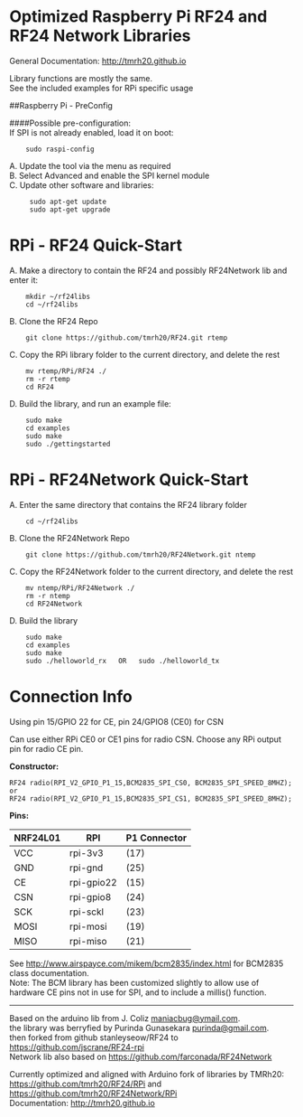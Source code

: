  
Optimized Raspberry Pi RF24 and RF24 Network Libraries  
=============================================  
 General Documentation: http://tmrh20.github.io  
   
 Library functions are mostly the same.  
 See the included examples for RPi specific usage  
 
##Raspberry Pi - PreConfig
    
  
####Possible pre-configuration:  
  If SPI is not already enabled, load it on boot:   
```    
    sudo raspi-config  
```
A. Update the tool via the menu as required  
B. Select Advanced and enable the SPI kernel module      
C. Update other software and libraries:  
```
     sudo apt-get update  
     sudo apt-get upgrade  
```  
RPi - RF24 Quick-Start  
======================     
A. Make a directory to contain the RF24 and possibly RF24Network lib and enter it:  
```    
    mkdir ~/rf24libs  
	cd ~/rf24libs  
```  
B. 	Clone the RF24 Repo  
```
    git clone https://github.com/tmrh20/RF24.git rtemp  
```  
C.  Copy the RPi library folder to the current directory, and delete the rest  
```
	mv rtemp/RPi/RF24 ./  
    rm -r rtemp  
	cd RF24  
```  
D. Build the library, and run an example file:  
```
    sudo make  
	cd examples  
	sudo make  
	sudo ./gettingstarted  
```  
	
RPi - RF24Network Quick-Start  
=============================  
A. Enter the same directory that contains the RF24 library folder  
```
    cd ~/rf24libs  
```  
B. Clone the RF24Network Repo  
```
    git clone https://github.com/tmrh20/RF24Network.git ntemp  
```  
C. Copy the RF24Network folder to the current directory, and delete the rest  
```  
	mv ntemp/RPi/RF24Network ./  
	rm -r ntemp  
	cd RF24Network  
```  
D. Build the library  
```
    sudo make  
	cd examples  
	sudo make  
	sudo ./helloworld_rx   OR   sudo ./helloworld_tx  
```	  
	
Connection Info
===============

Using pin 15/GPIO 22 for CE, pin 24/GPIO8 (CE0) for CSN

Can use either RPi CE0 or CE1 pins for radio CSN.
Choose any RPi output pin for radio CE pin.

**Constructor:**
```
RF24 radio(RPI_V2_GPIO_P1_15,BCM2835_SPI_CS0, BCM2835_SPI_SPEED_8MHZ);
or
RF24 radio(RPI_V2_GPIO_P1_15,BCM2835_SPI_CS1, BCM2835_SPI_SPEED_8MHZ);
```  

**Pins:**  

 |NRF24L01 |  RPI    | P1 Connector |  
 |-----|-----------|-------------|  
 | VCC  	 | rpi-3v3    |    (17) |  
 | GND  	 | rpi-gnd    |    (25) |  
 | CE   	 | rpi-gpio22 |    (15) |  
 | CSN  	 | rpi-gpio8  |    (24) |  
 | SCK  	 | rpi-sckl   |    (23) |  
 | MOSI 	 | rpi-mosi   |    (19) |  
 | MISO 	 | rpi-miso   |    (21) |  
  
  
See http://www.airspayce.com/mikem/bcm2835/index.html for BCM2835 class documentation.  
Note: The BCM library has been customized slightly to allow use of hardware CE pins not
in use for SPI, and to include a millis() function.  
   
****************
  
  
Based on the arduino lib from J. Coliz <maniacbug@ymail.com>.  
the library was berryfied by Purinda Gunasekara <purinda@gmail.com>.  
then forked from github stanleyseow/RF24 to https://github.com/jscrane/RF24-rpi  
Network lib also based on https://github.com/farconada/RF24Network

Currently optimized and aligned with Arduino fork of libraries by TMRh20:  
https://github.com/tmrh20/RF24/RPi and https://github.com/tmrh20/RF24Network/RPi  
Documentation: http://tmrh20.github.io


